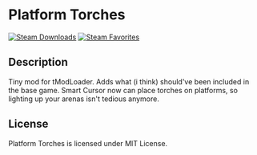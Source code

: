 # Platform Torches

[![Steam Downloads](https://img.shields.io/steam/downloads/3359357778?style=for-the-badge&logo=steam&color=%23FFFFFF)](https://steamcommunity.com/sharedfiles/filedetails/?id=3359357778)
[![Steam Favorites](https://img.shields.io/steam/favorites/3359357778?style=for-the-badge&logo=steam&color=%23FFFFFF)](https://steamcommunity.com/sharedfiles/filedetails/?id=3359357778)

## Description

Tiny mod for tModLoader. Adds what (i think) should've been included in the base game. Smart Cursor now can place torches on platforms, so lighting up your arenas isn't tedious anymore. 

## License

Platform Torches is licensed under MIT License.
